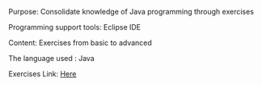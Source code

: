 Purpose: Consolidate knowledge of Java programming through exercises

Programming support tools: Eclipse IDE

Content: Exercises from basic to advanced

The language used : Java

Exercises Link: [Here](src/DeBai/BaiTapThamKhaoJava.pdf)